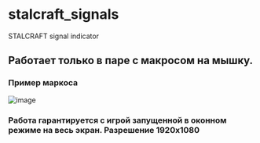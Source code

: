 # stalcraft_signals
STALCRAFT signal indicator


## Работает только в паре с макросом на мышку.
### Пример маркоса

![image](https://github.com/TeoDar/stalcraft_signals/assets/40923004/42d94f73-55cd-4a31-9ed1-7375f915d39a)

### Работа гарантируется с игрой запущенной в оконном режиме на весь экран. Разрешение 1920х1080
